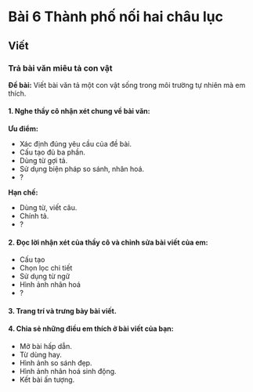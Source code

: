 # Bài 6 Thành phố nối hai châu lục

## Viết

### Trả bài văn miêu tả con vật

**Đề bài:** Viết bài văn tả một con vật sống trong môi trường tự nhiên mà em thích.

#### 1.  Nghe thầy cô nhận xét chung về bài văn:
 
 **Ưu điểm:**
 *   Xác định đúng yêu cầu của đề bài.
 *   Cấu tạo đủ ba phần.
 *   Dùng từ gợi tả.
 *   Sử dụng biện pháp so sánh, nhân hoá.
 *   ?
 
 **Hạn chế:**
 *   Dùng từ, viết câu.
 *   Chính tả.
 *   ?

#### 2.  Đọc lời nhận xét của thầy cô và chỉnh sửa bài viết của em:
 *   Cấu tạo
 *   Chọn lọc chi tiết
 *   Sử dụng từ ngữ
 *   Hình ảnh nhân hoá
 *   ?

#### 3.  Trang trí và trưng bày bài viết.
#### 4.  Chia sẻ những điều em thích ở bài viết của bạn:
 *   Mở bài hấp dẫn.
 *   Từ dùng hay.
 *   Hình ảnh so sánh đẹp.
 *   Hình ảnh nhân hoá sinh động.
 *   Kết bài ấn tượng.
